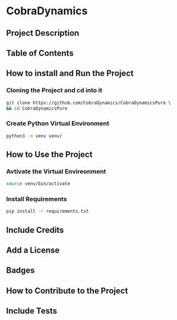 # CobraDynamics

## Project Description

## Table of Contents

## How to install and Run the Project

### Cloning the Project and cd into it

```bash
git clone https://github.com/CobraDynamics/CobraDynamicsPure \
&& cd CobraDynamicsPure
```

### Create Python Virtual Environment

```bash
python3 -m venv venv/
```

## How to Use the Project

### Avtivate the Virtual Envireonment

```bash
source venv/bin/activate
```

### Install Requirements

```bash
pip install -r requirements.txt
```

## Include Credits

## Add a License

## Badges

## How to Contribute to the Project

##  Include Tests

